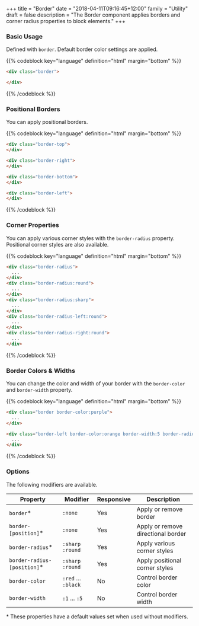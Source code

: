 +++
title = "Border"
date = "2018-04-11T09:16:45+12:00"
family = "Utility"
draft = false
description = "The Border component applies borders and corner radius properties to block elements."
+++

### Basic Usage

Defined with `border`. Default border color settings are applied.

<div class="border border-color:grey-l3 padding:6 fill:grey-l5 margin-bottom:u6">
</div>

{{% codeblock key="language" definition="html" margin="bottom" %}}
```html
<div class="border">

</div>
```
{{% /codeblock %}}

### Positional Borders

You can apply positional borders.

<div class="border-top border-color:grey-l3 padding:6 fill:grey-l5 margin-bottom:u6">
</div>

<div class="border-right border-color:grey-l3 padding:6 fill:grey-l5 margin-bottom:u6">
</div>

<div class="border-bottom border-color:grey-l3 padding:6 fill:grey-l5 margin-bottom:u6">
</div>

<div class="border-left border-color:grey-l3 padding:6 fill:grey-l5 margin-bottom:u6">
</div>

{{% codeblock key="language" definition="html" margin="bottom" %}}
```html
<div class="border-top">
</div>

<div class="border-right">
</div>

<div class="border-bottom">
</div>

<div class="border-left">
</div>
```
{{% /codeblock %}}

### Corner Properties

You can apply various corner styles with the `border-radius` property. Positional corner styles are also available.

<div class="display:inline-block media-size:5 border-radius padding:6 fill:grey-l2 margin-bottom:u6">
</div>

<div class="display:inline-block media-size:5 border-radius:round padding:6 fill:grey-l2 margin-bottom:u6">
</div>

<div class="display:inline-block media-size:5 border-radius:sharp padding:6 fill:grey-l2 margin-bottom:u6">
</div>

<div class="display:inline-block media-size:5 border-radius-left:round padding:6 fill:grey-l2 margin-bottom:u6">
</div>

<div class="display:inline-block media-size:5 border-radius-right:round padding:6 fill:grey-l2 margin-bottom:u6">
</div>

{{% codeblock key="language" definition="html" margin="bottom" %}}
```html
<div class="border-radius">
  ...
</div>
<div class="border-radius:round">
  ...
</div>
<div class="border-radius:sharp">
  ...
</div>
<div class="border-radius-left:round">
  ...
</div>
<div class="border-radius-right:round">
  ...
</div>
```
{{% /codeblock %}}

### Border Colors & Widths

You can change the color and width of your border with the `border-color` and `border-width` property.

<div class="border border-color:purple padding:6 fill:grey-l5 margin-bottom:u6">
</div>

<div class="border-left border-color:orange border-width:5 border-radius elevate padding:6 fill:grey-l5 margin-bottom:u6">
</div>

{{% codeblock key="language" definition="html" margin="bottom" %}}
```html
<div class="border border-color:purple">
  ...
</div>

<div class="border-left border-color:orange border-width:5 border-radius elevate">
  ...
</div>
```
{{% /codeblock %}}

### Options

The following modifiers are available.

<table class="table width:100% table:pile table@sm:unpile">
  <thead>
    <tr>
      <th>
        Property
      </th>
      <th>
        Modifier
      </th>
      <th>
        Responsive
      </th>
      <th>
        Description
      </th>
    </tr>
  </thead>
  <tr>
    <td data-label="Properties">
      <code>border</code><span class="color:orange">&#42;</span>
    </td>
    <td data-label="Attributes">
      <code>:none</code>
    </td>
    <td data-label="Responsive">
      Yes
    </td>
    <td class="row:reverse">
      Apply or remove border
    </td>
  </tr>
  <tr>
    <td data-label="Properties">
      <code>border-[position]</code><span class="color:orange">&#42;</span>
    </td>
    <td data-label="Attributes">
      <code>:none</code>
    </td>
    <td data-label="Responsive">
      Yes
    </td>
    <td class="row:reverse">
      Apply or remove directional border
    </td>
  </tr>
  <tr>
    <td data-label="Properties">
      <code>border-radius</code><span class="color:orange">&#42;</span>
    </td>
    <td data-label="Attributes">
      <code>:sharp</code> <code>:round</code>
    </td>
    <td data-label="Responsive">
      Yes
    </td>
    <td class="row:reverse">
      Apply various corner styles
    </td>
  </tr>
  <tr>
    <td data-label="Properties">
      <code>border-radius-[position]</code><span class="color:orange">&#42;</span>
    </td>
    <td data-label="Attributes">
      <code>:sharp</code> <code>:round</code>
    </td>
    <td data-label="Responsive">
      Yes
    </td>
    <td class="row:reverse">
      Apply positional corner styles
    </td>
  </tr>
  <tr>
    <td data-label="Properties">
      <code>border-color</code>
    </td>
    <td data-label="Attributes">
      <code>:red</code> ... <code>:black</code>
    </td>
    <td data-label="Responsive">
      No
    </td>
    <td class="row:reverse">
      Control border color
    </td>
  </tr>
  <tr>
    <td data-label="Properties">
      <code>border-width</code>
    </td>
    <td data-label="Attributes">
      <code>:1</code> ... <code>:5</code>
    </td>
    <td data-label="Responsive">
      No
    </td>
    <td class="row:reverse">
      Control border width
    </td>
  </tr>
</table>
<p class="margin-top:2 font-size:tiny color:orange">
  &#42; These properties have a default values set when used without modifiers.
</p>
